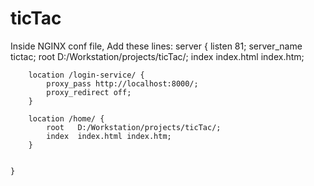 # ticTac

Inside NGINX conf file, Add these lines:
server {
        listen       81;
        server_name  tictac;
        root   D:/Workstation/projects/ticTac/;
        index  index.html index.htm;
        
        location /login-service/ {
            proxy_pass http://localhost:8000/;
            proxy_redirect off;
        }

        location /home/ {
            root   D:/Workstation/projects/ticTac/;
            index  index.html index.htm;
        }

        
    }
